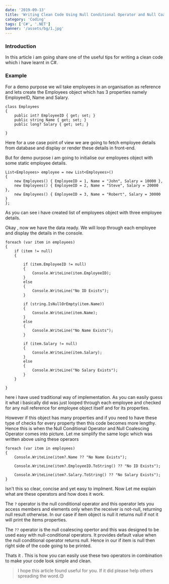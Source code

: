 ```yaml
---
date: '2019-09-13'
title: 'Writing Clean Code Using Null Conditional Operator and Null Coalescing Operator'
category: 'Coding'
tags: ['C#', '.NET']
banner: '/assets/bg/1.jpg'
---
```


### Introduction

In this article i am going share one of the useful tips for writing a clean code which i have learnt in C#.

### Example

For a demo purpose we wil take employees in an organisation as reference and lets create the Employees object which has 3 properties namely EmployeeID, Name and Salary.

```
class Employees
{
    public int? EmployeeID { get; set; }
    public string Name { get; set; }
    public long? Salary { get; set; }

}
```

Here for a use case point of view we are going to fetch employee details from database and display or render these details in front-end.

But for demo purpose i am going to initialise our employees object with some static employee details.

```
List<Employees> employee = new List<Employees>()
{
    new Employees() { EmployeeID = 1, Name = "John", Salary = 10000 },
    new Employees() { EmployeeID = 2, Name = "Steve", Salary = 20000 },
    new Employees() { EmployeeID = 3, Name = "Robert", Salary = 30000 }
};
```

As you can see i have created list of employees object with three employee details.

Okay , now we have the data ready. We will loop through each employee and display the details in the console.

```
foreach (var item in employees)
{
    if (item != null)
    {

        if (item.EmployeeID != null)
        {
            Console.WriteLine(item.EmployeeID);
        }
        else
        {
            Console.WriteLine("No ID Exists");
        }

        if (string.IsNullOrEmpty(item.Name))
        {
            Console.WriteLine(item.Name);
        }
        else
        {
            Console.WriteLine("No Name Exists");
        }

        if (item.Salary != null)
        {
            Console.WriteLine(item.Salary);
        }
        else
        {
            Console.WriteLine("No Salary Exists");
        }
    }

}
```

here i have used traditional way of implementation. As you can easily guess it what i basically did was just looped through each employee and checked for any null reference for employee object itself and for its properties.

However if this object has many properties and if you need to have these type of checks for every property then this code becomes more lengthy. Hence this is when the Null Conditional Operator and Null Coalescing Operator comes into picture. Let me simplify the same logic which was written above using these operaors

```
foreach (var item in employees)
{
    Console.WriteLine(item?.Name ?? "No Name Exists");

    Console.WriteLine(item?.EmployeeID.ToString() ?? "No ID Exists");

    Console.WriteLine(item?.Salary.ToString() ?? "No Salary Exists");
}
```

Isn't this so clear, concise and yet easy to implment. Now Let me explain what are these operators and how does it work.

The `?` operator is the null conditional operator and this operator lets you access members and elements only when the receiver is not-null, returning null result otherwise. In our case if item object is null it returns null if not it will print the items properties.

The `??` operator is the null coalescing opertor and this was designed to be used easy with null-conditional operators. It provides default value when the null conditional operator returns null.
Hence in our if item is null then right side of the code going to be printed.

Thats it . This is how you can easily use these two operators in combination to make your code look simple and clean.

> I hope this article found useful for you. If it did please help others spreading the word.😊
